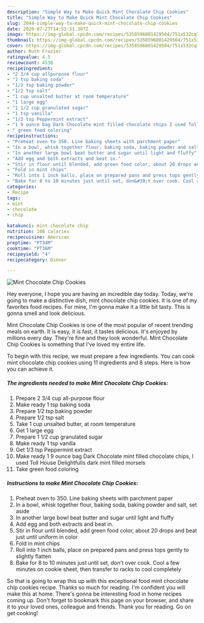 ```yaml
---
description: "Simple Way to Make Quick Mint Chocolate Chip Cookies"
title: "Simple Way to Make Quick Mint Chocolate Chip Cookies"
slug: 2044-simple-way-to-make-quick-mint-chocolate-chip-cookies
date: 2020-07-27T14:53:51.307Z
image: https://img-global.cpcdn.com/recipes/5358596801429504/751x532cq70/mint-chocolate-chip-cookies-recipe-main-photo.jpg
thumbnail: https://img-global.cpcdn.com/recipes/5358596801429504/751x532cq70/mint-chocolate-chip-cookies-recipe-main-photo.jpg
cover: https://img-global.cpcdn.com/recipes/5358596801429504/751x532cq70/mint-chocolate-chip-cookies-recipe-main-photo.jpg
author: Ruth Frazier
ratingvalue: 4.5
reviewcount: 4530
recipeingredient:
- "2 3/4 cup allpurpose flour"
- "1 tsp baking soda"
- "1/2 tsp baking powder"
- "1/2 tsp salt"
- "1 cup unsalted butter at room temperature"
- "1 large egg"
- "1 1/2 cup granulated sugar"
- "1 tsp vanilla"
- "1/3 tsp Peppermint extract"
- "1 9 ounce bag Dark Chocolate mint filled chocolate chips I used Toll House Delightfulls dark mint filled morsels"
- " green food coloring"
recipeinstructions:
- "Preheat oven to 350. Line baking sheets with parchment paper"
- "In a bowl, whisk together flour, baking soda, baking powder and salt, set aside"
- "In another large bowl beat butter and sugar until light and fluffy"
- "Add egg and both extracts and beat in."
- "Stir in flour until blended, add green food color, about 20 drops and beat just until uniform in color"
- "Fold in mint chips"
- "Roll into 1 inch balls, place on prepared pans and press tops gently to slightly flatten"
- "Bake for 8 to 10 minutes just until set, don&#39;t over cook. Cool a few minutes on cookie sheet, then transfer to racks to cool completely"
categories:
- Recipe
tags:
- mint
- chocolate
- chip

katakunci: mint chocolate chip 
nutrition: 108 calories
recipecuisine: American
preptime: "PT34M"
cooktime: "PT36M"
recipeyield: "4"
recipecategory: Dinner

---
```



![Mint Chocolate Chip Cookies](https://img-global.cpcdn.com/recipes/5358596801429504/751x532cq70/mint-chocolate-chip-cookies-recipe-main-photo.jpg)

Hey everyone, I hope you are having an incredible day today. Today, we're going to make a distinctive dish, mint chocolate chip cookies. It is one of my favorites food recipes. For mine, I'm gonna make it a little bit tasty. This is gonna smell and look delicious.



Mint Chocolate Chip Cookies is one of the most popular of recent trending meals on earth. It is easy, it is fast, it tastes delicious. It's enjoyed by millions every day. They're fine and they look wonderful. Mint Chocolate Chip Cookies is something that I've loved my entire life.


To begin with this recipe, we must prepare a few ingredients. You can cook mint chocolate chip cookies using 11 ingredients and 8 steps. Here is how you can achieve it.

<!--inarticleads1-->

##### The ingredients needed to make Mint Chocolate Chip Cookies:

1. Prepare 2 3/4 cup all-purpose flour
1. Make ready 1 tsp baking soda
1. Prepare 1/2 tsp baking powder
1. Prepare 1/2 tsp salt
1. Take 1 cup unsalted butter, at room temperature
1. Get 1 large egg
1. Prepare 1 1/2 cup granulated sugar
1. Make ready 1 tsp vanilla
1. Get 1/3 tsp Peppermint extract
1. Make ready 1 9 ounce bag Dark Chocolate mint filled chocolate chips, I used Toll House Delightfulls dark mint filled morsels
1. Take  green food coloring




<!--inarticleads2-->

##### Instructions to make Mint Chocolate Chip Cookies:

1. Preheat oven to 350. Line baking sheets with parchment paper
1. In a bowl, whisk together flour, baking soda, baking powder and salt, set aside
1. In another large bowl beat butter and sugar until light and fluffy
1. Add egg and both extracts and beat in.
1. Stir in flour until blended, add green food color, about 20 drops and beat just until uniform in color
1. Fold in mint chips
1. Roll into 1 inch balls, place on prepared pans and press tops gently to slightly flatten
1. Bake for 8 to 10 minutes just until set, don&#39;t over cook. Cool a few minutes on cookie sheet, then transfer to racks to cool completely




So that is going to wrap this up with this exceptional food mint chocolate chip cookies recipe. Thanks so much for reading. I'm confident you will make this at home. There's gonna be interesting food in home recipes coming up. Don't forget to bookmark this page on your browser, and share it to your loved ones, colleague and friends. Thank you for reading. Go on get cooking!
